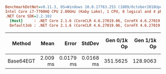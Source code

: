 ``` ini

BenchmarkDotNet=v0.11.3, OS=Windows 10.0.17763.253 (1809/October2018Update/Redstone5)
Intel Core i7-7700HQ CPU 2.80GHz (Kaby Lake), 1 CPU, 8 logical and 4 physical cores
.NET Core SDK=2.2.102
  [Host]     : .NET Core 2.1.6 (CoreCLR 4.6.27019.06, CoreFX 4.6.27019.05), 64bit RyuJIT DEBUG
  DefaultJob : .NET Core 2.1.6 (CoreCLR 4.6.27019.06, CoreFX 4.6.27019.05), 64bit RyuJIT


```
|    Method |     Mean |     Error |    StdDev | Gen 0/1k Op | Gen 1/1k Op | Gen 2/1k Op | Allocated Memory/Op |
|---------- |---------:|----------:|----------:|------------:|------------:|------------:|--------------------:|
| Base64EGT | 2.009 ms | 0.0179 ms | 0.0168 ms |    351.5625 |    128.9063 |           - |             1.52 MB |
